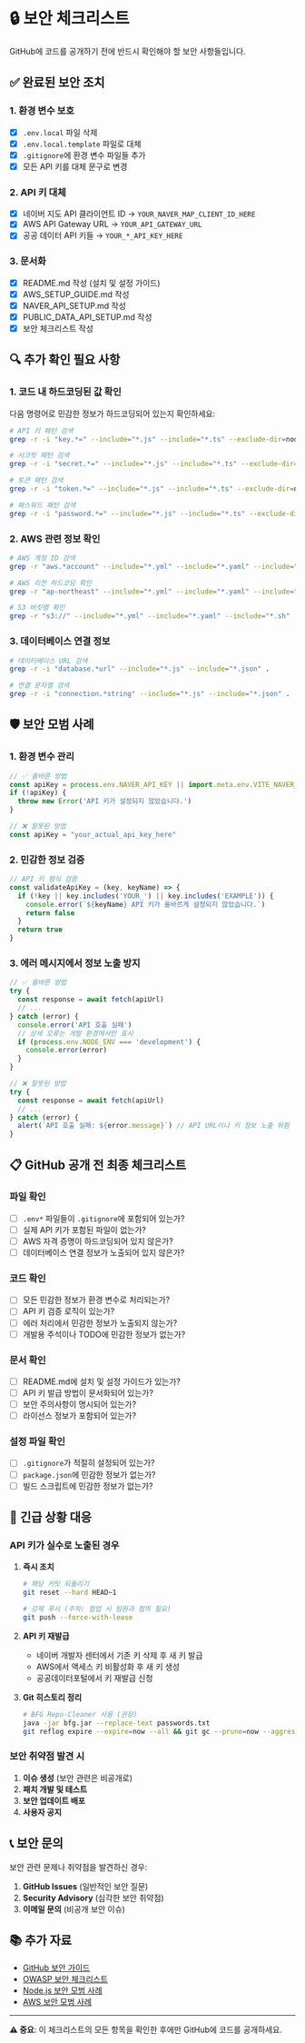 # 🔒 보안 체크리스트

GitHub에 코드를 공개하기 전에 반드시 확인해야 할 보안 사항들입니다.

## ✅ 완료된 보안 조치

### 1. 환경 변수 보호
- [x] `.env.local` 파일 삭제
- [x] `.env.local.template` 파일로 대체
- [x] `.gitignore`에 환경 변수 파일들 추가
- [x] 모든 API 키를 대체 문구로 변경

### 2. API 키 대체
- [x] 네이버 지도 API 클라이언트 ID → `YOUR_NAVER_MAP_CLIENT_ID_HERE`
- [x] AWS API Gateway URL → `YOUR_API_GATEWAY_URL`
- [x] 공공 데이터 API 키들 → `YOUR_*_API_KEY_HERE`

### 3. 문서화
- [x] README.md 작성 (설치 및 설정 가이드)
- [x] AWS_SETUP_GUIDE.md 작성
- [x] NAVER_API_SETUP.md 작성
- [x] PUBLIC_DATA_API_SETUP.md 작성
- [x] 보안 체크리스트 작성

## 🔍 추가 확인 필요 사항

### 1. 코드 내 하드코딩된 값 확인

다음 명령어로 민감한 정보가 하드코딩되어 있는지 확인하세요:

```bash
# API 키 패턴 검색
grep -r -i "key.*=" --include="*.js" --include="*.ts" --exclude-dir=node_modules .

# 시크릿 패턴 검색  
grep -r -i "secret.*=" --include="*.js" --include="*.ts" --exclude-dir=node_modules .

# 토큰 패턴 검색
grep -r -i "token.*=" --include="*.js" --include="*.ts" --exclude-dir=node_modules .

# 패스워드 패턴 검색
grep -r -i "password.*=" --include="*.js" --include="*.ts" --exclude-dir=node_modules .
```

### 2. AWS 관련 정보 확인

```bash
# AWS 계정 ID 검색
grep -r "aws.*account" --include="*.yml" --include="*.yaml" --include="*.json" .

# AWS 리전 하드코딩 확인
grep -r "ap-northeast" --include="*.yml" --include="*.yaml" --include="*.json" .

# S3 버킷명 확인
grep -r "s3://" --include="*.yml" --include="*.yaml" --include="*.sh" .
```

### 3. 데이터베이스 연결 정보

```bash
# 데이터베이스 URL 검색
grep -r -i "database.*url" --include="*.js" --include="*.json" .

# 연결 문자열 검색
grep -r -i "connection.*string" --include="*.js" --include="*.json" .
```

## 🛡️ 보안 모범 사례

### 1. 환경 변수 관리

```javascript
// ✅ 올바른 방법
const apiKey = process.env.NAVER_API_KEY || import.meta.env.VITE_NAVER_MAP_CLIENT_ID
if (!apiKey) {
  throw new Error('API 키가 설정되지 않았습니다.')
}

// ❌ 잘못된 방법
const apiKey = "your_actual_api_key_here"
```

### 2. 민감한 정보 검증

```javascript
// API 키 형식 검증
const validateApiKey = (key, keyName) => {
  if (!key || key.includes('YOUR_') || key.includes('EXAMPLE')) {
    console.error(`${keyName} API 키가 올바르게 설정되지 않았습니다.`)
    return false
  }
  return true
}
```

### 3. 에러 메시지에서 정보 노출 방지

```javascript
// ✅ 올바른 방법
try {
  const response = await fetch(apiUrl)
  // ...
} catch (error) {
  console.error('API 호출 실패')
  // 상세 오류는 개발 환경에서만 표시
  if (process.env.NODE_ENV === 'development') {
    console.error(error)
  }
}

// ❌ 잘못된 방법
try {
  const response = await fetch(apiUrl)
  // ...
} catch (error) {
  alert(`API 호출 실패: ${error.message}`) // API URL이나 키 정보 노출 위험
}
```

## 📋 GitHub 공개 전 최종 체크리스트

### 파일 확인
- [ ] `.env*` 파일들이 `.gitignore`에 포함되어 있는가?
- [ ] 실제 API 키가 포함된 파일이 없는가?
- [ ] AWS 자격 증명이 하드코딩되어 있지 않은가?
- [ ] 데이터베이스 연결 정보가 노출되어 있지 않은가?

### 코드 확인
- [ ] 모든 민감한 정보가 환경 변수로 처리되는가?
- [ ] API 키 검증 로직이 있는가?
- [ ] 에러 처리에서 민감한 정보가 노출되지 않는가?
- [ ] 개발용 주석이나 TODO에 민감한 정보가 없는가?

### 문서 확인
- [ ] README.md에 설치 및 설정 가이드가 있는가?
- [ ] API 키 발급 방법이 문서화되어 있는가?
- [ ] 보안 주의사항이 명시되어 있는가?
- [ ] 라이선스 정보가 포함되어 있는가?

### 설정 파일 확인
- [ ] `.gitignore`가 적절히 설정되어 있는가?
- [ ] `package.json`에 민감한 정보가 없는가?
- [ ] 빌드 스크립트에 민감한 정보가 없는가?

## 🚨 긴급 상황 대응

### API 키가 실수로 노출된 경우

1. **즉시 조치**
   ```bash
   # 해당 커밋 되돌리기
   git reset --hard HEAD~1
   
   # 강제 푸시 (주의: 협업 시 팀원과 협의 필요)
   git push --force-with-lease
   ```

2. **API 키 재발급**
   - 네이버 개발자 센터에서 기존 키 삭제 후 새 키 발급
   - AWS에서 액세스 키 비활성화 후 새 키 생성
   - 공공데이터포털에서 키 재발급 신청

3. **Git 히스토리 정리**
   ```bash
   # BFG Repo-Cleaner 사용 (권장)
   java -jar bfg.jar --replace-text passwords.txt
   git reflog expire --expire=now --all && git gc --prune=now --aggressive
   ```

### 보안 취약점 발견 시

1. **이슈 생성** (보안 관련은 비공개로)
2. **패치 개발 및 테스트**
3. **보안 업데이트 배포**
4. **사용자 공지**

## 📞 보안 문의

보안 관련 문제나 취약점을 발견하신 경우:

1. **GitHub Issues** (일반적인 보안 질문)
2. **Security Advisory** (심각한 보안 취약점)
3. **이메일 문의** (비공개 보안 이슈)

## 📚 추가 자료

- [GitHub 보안 가이드](https://docs.github.com/en/code-security)
- [OWASP 보안 체크리스트](https://owasp.org/www-project-web-security-testing-guide/)
- [Node.js 보안 모범 사례](https://nodejs.org/en/docs/guides/security/)
- [AWS 보안 모범 사례](https://aws.amazon.com/security/security-resources/)

---

**⚠️ 중요**: 이 체크리스트의 모든 항목을 확인한 후에만 GitHub에 코드를 공개하세요.
